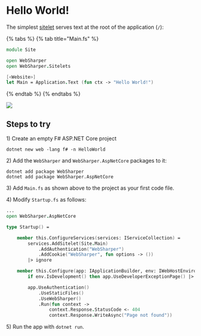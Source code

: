 # Hello World!

The simplest [sitelet](../concepts/sitelets.md) serves text at the root of the application \(`/`\):

{% tabs %}
{% tab title="Main.fs" %}
```fsharp
module Site

open WebSharper
open WebSharper.Sitelets

[<Website>]
let Main = Application.Text (fun ctx -> "Hello World!")
```
{% endtab %}
{% endtabs %}

[![](http://i.imgur.com/fZgqeKjm.png)](http://i.imgur.com/fZgqeKjl.png)

## Steps to try

1\) Create an empty F\# ASP.NET Core project

```text
dotnet new web -lang f# -n HelloWorld
```

2\) Add the `WebSharper` and `WebSharper.AspNetCore` packages to it:

```text
dotnet add package WebSharper
dotnet add package WebSharper.AspNetCore
```

3\) Add `Main.fs` as shown above to the project as your first code file.

4\) Modify `Startup.fs` as follows:

```fsharp
...
open WebSharper.AspNetCore

type Startup() =

    member this.ConfigureServices(services: IServiceCollection) =
        services.AddSitelet(Site.Main)
            .AddAuthentication("WebSharper")
            .AddCookie("WebSharper", fun options -> ())
        |> ignore

    member this.Configure(app: IApplicationBuilder, env: IWebHostEnvironment) =
        if env.IsDevelopment() then app.UseDeveloperExceptionPage() |> ignore

        app.UseAuthentication()
            .UseStaticFiles()
            .UseWebSharper()
            .Run(fun context ->
                context.Response.StatusCode <- 404
                context.Response.WriteAsync("Page not found"))
```

5\) Run the app with `dotnet run`.

